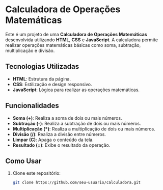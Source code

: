 # Calculadora de Operações Matemáticas

Este é um projeto de uma **Calculadora de Operações Matemáticas** desenvolvida utilizando **HTML**, **CSS** e **JavaScript**. A calculadora permite realizar operações matemáticas básicas como soma, subtração, multiplicação e divisão.

## Tecnologias Utilizadas

- **HTML**: Estrutura da página.
- **CSS**: Estilização e design responsivo.
- **JavaScript**: Lógica para realizar as operações matemáticas.

## Funcionalidades

- **Soma (+)**: Realiza a soma de dois ou mais números.
- **Subtração (-)**: Realiza a subtração de dois ou mais números.
- **Multiplicação (*)**: Realiza a multiplicação de dois ou mais números.
- **Divisão (/)**: Realiza a divisão entre números.
- **Limpar (C)**: Apaga o conteúdo da tela.
- **Resultado (=)**: Exibe o resultado da operação.

## Como Usar

1. Clone este repositório:
   ```bash
   git clone https://github.com/seu-usuario/calculadora.git
